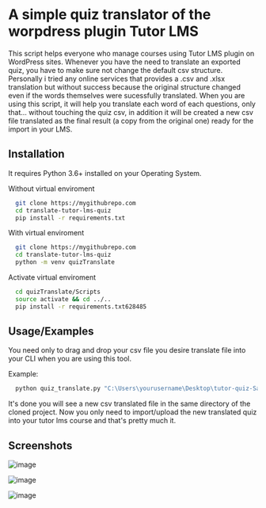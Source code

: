 
A simple quiz translator of the worpdress plugin Tutor LMS
=======

This script helps everyone who manage courses using Tutor LMS plugin on WordPress sites.
Whenever you have the need to translate an exported quiz, you have to make sure not change the default csv structure. 
Personally i tried any online services that provides a .csv and .xlsx translation but without success because the original structure changed even if the words themselves were sucessfully translated.
When you are using this script, it will help you translate each word of each questions, only that... without touching the quiz csv, in addition it will be created a new csv file translated as the final result (a copy from the original one) ready for the import in your LMS.


## Installation 

It requires Python 3.6+ installed on your Operating System.

Without virtual enviroment

```bash
  git clone https://mygithubrepo.com
  cd translate-tutor-lms-quiz
  pip install -r requirements.txt
```

With virtual enviroment

```bash
  git clone https://mygithubrepo.com
  cd translate-tutor-lms-quiz
  python -m venv quizTranslate
```   

Activate virtual enviroment

```bash
  cd quizTranslate/Scripts
  source activate && cd ../..
  pip install -r requirements.txt628485
```   
## Usage/Examples

You need only to drag and drop your csv file you desire translate file into your CLI when you are using this tool.

Example:

```bash
  python quiz_translate.py "C:\Users\yourusername\Desktop\tutor-quiz-Sample Quiz.csv"
```
It's done you will see a new csv translated file in the same directory of the cloned project.
Now you only need to import/upload the new translated quiz into your tutor lms course and that's pretty much it. 


## Screenshots

![image](https://raw.githubusercontent.com/francesco-fortini/tutor-lms-quiz-translator/master/screenshots/original-csv.png)

![image](https://raw.githubusercontent.com/francesco-fortini/tutor-lms-quiz-translator/master/screenshots/command-line-interface.png)

![image](https://raw.githubusercontent.com/francesco-fortini/tutor-lms-quiz-translator/master/screenshots/translated-csv.png)


